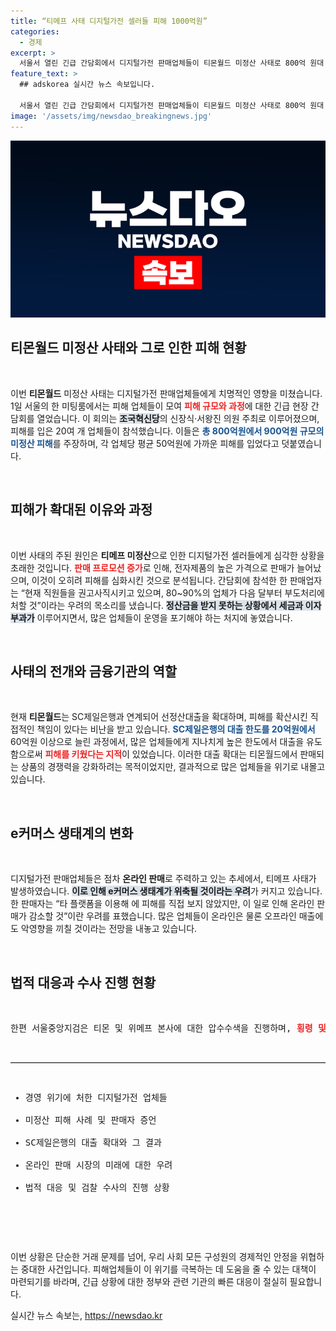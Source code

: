```yaml
---
title: “티메프 사태 디지털가전 셀러들 피해 1000억원”
categories:
  - 경제
excerpt: >
  서울서 열린 긴급 간담회에서 디지털가전 판매업체들이 티몬월드 미정산 사태로 800억 원대 피해를 호소했다. 피해자들은 이로 인해 경영난과 부도 위기에 처했다고 전하며, 티몬과 큐텐의 책임을 강조했다.
feature_text: >
  ## adskorea 실시간 뉴스 속보입니다.

  서울서 열린 긴급 간담회에서 디지털가전 판매업체들이 티몬월드 미정산 사태로 800억 원대 피해를 호소했다. 피해자들은 이로 인해 경영난과 부도 위기에 처했다고 전하며, 티몬과 큐텐의 책임을 강조했다.
image: '/assets/img/newsdao_breakingnews.jpg'
---
```


<p><img src="/assets/img/newsdao_breakingnews.jpg" alt="adskorea 속보" /></p>

<h2 data-ke-size="size26">티몬월드 미정산 사태와 그로 인한 피해 현황</h2>

<p data-ke-size="size16">&nbsp;</p>

<p>이번 <b>티몬월드</b> 미정산 사태는 디지털가전 판매업체들에게 치명적인 영향을 미쳤습니다. 1일 서울의 한 미팅룸에서는 피해 업체들이 모여 <b><span style="color: #ee2323;">피해 규모와 과정</span></b>에 대한 긴급 현장 간담회를 열었습니다. 이 회의는 <b><span style="background-color: #21538527;">조국혁신당</span></b>의 신장식·서왕진 의원 주최로 이루어졌으며, 피해를 입은 20여 개 업체들이 참석했습니다. 이들은 <b><span style="color: #1a5490;">총 800억원에서 900억원 규모의 미정산 피해</span></b>를 주장하며, 각 업체당 평균 50억원에 가까운 피해를 입었다고 덧붙였습니다.</p>

<p data-ke-size="size16">&nbsp;</p>

<h2 data-ke-size="size26">피해가 확대된 이유와 과정</h2>

<p data-ke-size="size16">&nbsp;</p>

<p>이번 사태의 주된 원인은 <b>티메프 미정산</b>으로 인한 디지털가전 셀러들에게 심각한 상황을 초래한 것입니다. <b><span style="color: #ee2323;">판매 프로모션 증가</span></b>로 인해, 전자제품의 높은 가격으로 판매가 늘어났으며, 이것이 오히려 피해를 심화시킨 것으로 분석됩니다. 간담회에 참석한 한 판매업자는 “현재 직원들을 권고사직시키고 있으며, 80~90%의 업체가 다음 달부터 부도처리에 처할 것”이라는 우려의 목소리를 냈습니다. <b><span style="background-color: #21538527;">정산금을 받지 못하는 상황에서 세금과 이자 부과가</span></b> 이루어지면서, 많은 업체들이 운영을 포기해야 하는 처지에 놓였습니다.</p>

<p data-ke-size="size16">&nbsp;</p>

<h2 data-ke-size="size26">사태의 전개와 금융기관의 역할</h2>

<p data-ke-size="size16">&nbsp;</p>

<p>현재 <b>티몬월드</b>는 SC제일은행과 연계되어 선정산대출을 확대하며, 피해를 확산시킨 직접적인 책임이 있다는 비난을 받고 있습니다. <b><span style="color: #1a5490;">SC제일은행의 대출 한도를 20억원에서</span></b> 60억원 이상으로 늘린 과정에서, 많은 업체들에게 지나치게 높은 한도에서 대출을 유도함으로써 <b><span style="color: #ee2323;">피해를 키웠다는 지적</span></b>이 있었습니다. 이러한 대출 확대는 티몬월드에서 판매되는 상품의 경쟁력을 강화하려는 목적이었지만, 결과적으로 많은 업체들을 위기로 내몰고 있습니다.</p>

<p data-ke-size="size16">&nbsp;</p>

<h2 data-ke-size="size26">e커머스 생태계의 변화</h2>

<p data-ke-size="size16">&nbsp;</p>

<p>디지털가전 판매업체들은 점차 <b>온라인 판매</b>로 주력하고 있는 추세에서, 티메프 사태가 발생하였습니다. <b><span style="background-color: #21538527;">이로 인해 e커머스 생태계가 위축될 것이라는 우려</span></b>가 커지고 있습니다. 한 판매자는 “타 플랫폼을 이용해 에 피해를 직접 보지 않았지만, 이 일로 인해 온라인 판매가 감소할 것”이란 우려를 표했습니다. 많은 업체들이 온라인은 물론 오프라인 매출에도 악영향을 끼칠 것이라는 전망을 내놓고 있습니다.</p>

<p data-ke-size="size16">&nbsp;</p>

<h2 data-ke-size="size26">법적 대응과 수사 진행 현황</h2>

<p data-ke-size="size16">&nbsp;</p>

<pre>한편 서울중앙지검은 티몬 및 위메프 본사에 대한 압수수색을 진행하며, <b><span style="color: #ee2323;">횡령 및 미정산 가능성</span></b>을 조사하고 있습니다. 이들은 <b><span style="color: #1a5490;">판매 대금을 유용한 정황이 있는지</span></b>, 이를 알고도 계약을 유지했는지에 대한 여부를 검토하고 있습니다. 판매업체들은 이러한 사건의 결과에 주목하며 피해 보상을 기대하고 있는 상황입니다.</pre>

<p data-ke-size="size16">&nbsp;</p>

<hr style="height: 1px; border: none; border-top: 1px solid #ccc;"/>

<pre>
<ul>
<li>경영 위기에 처한 디지털가전 업체들</li>
<li>미정산 피해 사례 및 판매자 증언</li>
<li>SC제일은행의 대출 확대와 그 결과</li>
<li>온라인 판매 시장의 미래에 대한 우려</li>
<li>법적 대응 및 검찰 수사의 진행 상황</li>
</ul>
</pre>

<p data-ke-size="size16">&nbsp;</p>

<p>이번 상황은 단순한 거래 문제를 넘어, 우리 사회 모든 구성원의 경제적인 안정을 위협하는 중대한 사건입니다. 피해업체들이 이 위기를 극복하는 데 도움을 줄 수 있는 대책이 마련되기를 바라며, 긴급 상황에 대한 정부와 관련 기관의 빠른 대응이 절실히 필요합니다.</p>
실시간 뉴스 속보는, <a href="https://newsdao.kr" rel="dofollow">https://newsdao.kr</a>


